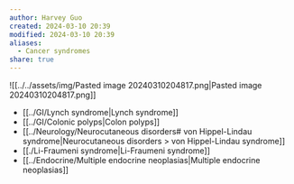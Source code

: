 ```yaml
---
author: Harvey Guo
created: 2024-03-10 20:39
modified: 2024-03-10 20:39
aliases:
  - Cancer syndromes
share: true
---
```

![[../../assets/img/Pasted image 20240310204817.png|Pasted image 20240310204817.png]]
- [[../GI/Lynch syndrome|Lynch syndrome]]
- [[../GI/Colonic polyps|Colon polyps]]
- [[../Neurology/Neurocutaneous disorders# von Hippel-Lindau syndrome|Neurocutaneous disorders >  von Hippel-Lindau syndrome]]
- [[./Li-Fraumeni syndrome|Li-Fraumeni syndrome]]
- [[../Endocrine/Multiple endocrine neoplasias|Multiple endocrine neoplasias]]
